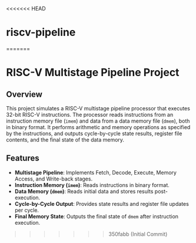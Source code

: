 <<<<<<< HEAD
# riscv-pipeline
=======
# RISC-V Multistage Pipeline Project

## Overview

This project simulates a RISC-V multistage pipeline processor that executes 32-bit RISC-V instructions. The processor reads instructions from an instruction memory file (`imem`) and data from a data memory file (`dmem`), both in binary format. It performs arithmetic and memory operations as specified by the instructions, and outputs cycle-by-cycle state results, register file contents, and the final state of the data memory.

## Features

- **Multistage Pipeline**: Implements Fetch, Decode, Execute, Memory Access, and Write-back stages.
- **Instruction Memory (`imem`)**: Reads instructions in binary format.
- **Data Memory (`dmem`)**: Reads initial data and stores results post-execution.
- **Cycle-by-Cycle Output**: Provides state results and register file updates per cycle.
- **Final Memory State**: Outputs the final state of `dmem` after instruction execution.

>>>>>>> 350fabb (Initial Commit)
